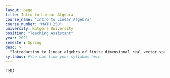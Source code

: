 ```yaml
---
layout: page
title: Intro to Linear Algebra
course_name: "Intro to Linear Algebra"
course_number: "MATH 250"
university: Rutgers University
position: "Teaching Assistant"
year: 2021
semester: Spring
desc: >
  "Introduction to linear algebra of finite dimensional real vector spaces."
syllabus: #You can link your syllabus here
---
```


TBD
